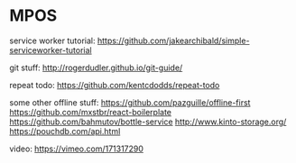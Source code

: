 # MPOS

service worker tutorial:
https://github.com/jakearchibald/simple-serviceworker-tutorial

git stuff:
http://rogerdudler.github.io/git-guide/

repeat todo:
https://github.com/kentcdodds/repeat-todo

some other offline stuff:
https://github.com/pazguille/offline-first
https://github.com/mxstbr/react-boilerplate
https://github.com/bahmutov/bottle-service
http://www.kinto-storage.org/
https://pouchdb.com/api.html


video:
https://vimeo.com/171317290
